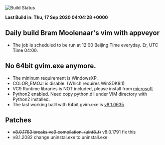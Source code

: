 ![Build Status](https://ci.appveyor.com/api/projects/status/github/wangkexiong/gvim-winbuild?branch=master&svg=true)

**Last Build in: Thu, 17 Sep 2020 04:04:28 +0000**

## Daily build Bram Moolenaar's vim with appveyor

* The job is scheduled to be run at 12:00 Beijing Time everyday. Er, UTC Time 04:00.

## No 64bit gvim.exe anymore.
* The mininum requirement is WindowsXP.
* COLOR_EMOJI is disable. (Which requires WinSDK8.1)
* VC9 Runtime libraries is NOT included, please install from [microsoft](https://www.microsoft.com/en-us/download/details.aspx?id=29)
* Python2 enabled. Need copy python.dll under VIM directory with Python2 installed.
* The last working balll with 64bit gvim.exe is [v8.1.0635](https://github.com/wangkexiong/gvim-winbuild/releases/download/v8.1.0635/gvim81.exe)

## Patches

* ~~v8.0.1783 breaks vc9 compilation. (uint8_t)~~ v8.0.1791 fix this
* v8.1.2082 change uninstal.exe to uninstall.exe

